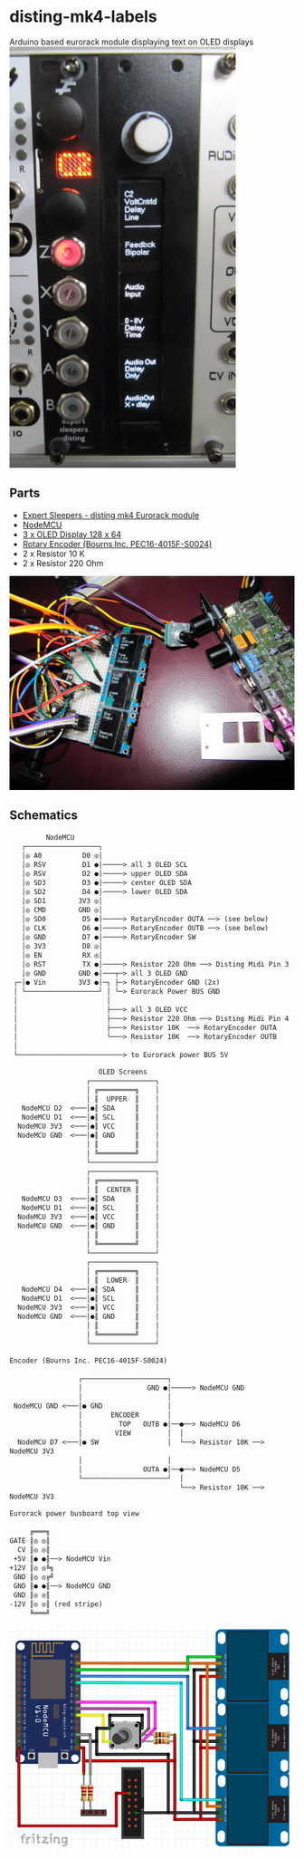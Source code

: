 # disting-mk4-labels
Arduino based eurorack module displaying text on OLED displays
![Arduino for Expert Sleepers - disting mk4](media/disting-mk4-with-arduino.jpg "Arduino for Expert Sleepers - disting mk4")  

## Parts
-  [Expert Sleepers - disting mk4 Eurorack module](https://www.expert-sleepers.co.uk/downloads/manuals/disting_user_manual_4.20.pdf)
-  [NodeMCU](https://i2.wp.com/randomnerdtutorials.com/wp-content/uploads/2019/05/ESP8266-NodeMCU-kit-12-E-pinout-gpio-pin.png)
-  [3 x OLED Display 128 x 64](https://www.az-delivery.de/en/products/0-96zolldisplay)
-  [Rotary Encoder (Bourns Inc. PEC16-4015F-S0024)](https://www.digikey.at/product-detail/de/bourns-inc/PEC16-4015F-S0024/PEC16-4015F-S0024-ND/3780222)
-  2 x Resistor 10 K
-  2 x Resistor 220 Ohm

 
![Arduino for Expert Sleepers - disting mk4](media/disting-mk4-labels-arduino.jpg "Arduino for Expert Sleepers - disting mk4")  


## Schematics


```
         NodeMCU
   ┌──────────────────┐
   │◎ A0          D0 ◎│
   │◎ RSV         D1 ●│─────> all 3 OLED SCL
   │◎ RSV         D2 ●│─────> upper OLED SDA
   │◎ SD3         D3 ●│─────> center OLED SDA
   │◎ SD2         D4 ●│─────> lower OLED SDA
   │◎ SD1        3V3 ◎│
   │◎ CMD        GND ◎│ 
   │◎ SD0         D5 ●│─────> RotaryEncoder OUTA ──> (see below)
   │◎ CLK         D6 ●│─────> RotaryEncoder OUTB ──> (see below)
   │◎ GND         D7 ●│─────> RotaryEncoder SW
   │◎ 3V3         D8 ◎│
   │◎ EN          RX ◎│
   │◎ RST         TX ●│─────> Resistor 220 Ohm ──> Disting Midi Pin 3
   │◎ GND        GND ●│───┬─> all 3 OLED GND
 ┌─│● Vin        3V3 ●│─┐ ├─> RotaryEncoder GND (2x)
 │ └──────────────────┘ │ └─> Eurorack Power BUS GND
 │                      │ 
 │                      ├───> all 3 OLED VCC
 │                      ├───> Resistor 220 Ohm ──> Disting Midi Pin 4
 │                      ├───> Resistor 10K  ──> RotaryEncoder OUTA
 │                      └───> Resistor 10K  ──> RotaryEncoder OUTB
 │
 └──────────────────────────> to Eurorack power BUS 5V
```
```
                      OLED Screens
                   ┌────────────────┐
                   │ ╔═════════╗    │
                   │ ║  UPPER  ║    │
   NodeMCU D2  <───│●║ SDA     ║    │
   NodeMCU D1  <───│●║ SCL     ║    │
  NodeMCU 3V3  <───│●║ VCC     ║    │
  NodeMCU GND  <───│●║ GND     ║    │
                   │ ║         ║    │
                   │ ╚═════════╝    │
                   └────────────────┘
                   ┌────────────────┐
                   │ ╔═════════╗    │
                   │ ║  CENTER ║    │
   NodeMCU D3  <───│●║ SDA     ║    │
   NodeMCU D1  <───│●║ SCL     ║    │
  NodeMCU 3V3  <───│●║ VCC     ║    │
  NodeMCU GND  <───│●║ GND     ║    │
                   │ ║         ║    │
                   │ ╚═════════╝    │
                   └────────────────┘
                   ┌────────────────┐
                   │ ╔═════════╗    │
                   │ ║  LOWER  ║    │
   NodeMCU D4  <───│●║ SDA     ║    │
   NodeMCU D1  <───│●║ SCL     ║    │
  NodeMCU 3V3  <───│●║ VCC     ║    │
  NodeMCU GND  <───│●║ GND     ║    │
                   │ ║         ║    │
                   │ ╚═════════╝    │
                   └────────────────┘
```
```
Encoder (Bourns Inc. PEC16-4015F-S0024)

                 ┌─────────────────────┐
                 │                GND ●│─────> NodeMCU GND
                 │                     │
 NodeMCU GND <───│● GND                │
                 │       ENCODER       │
                 │         TOP   OUTB ●│──●──> NodeMCU D6
                 │        VIEW         │  │
  NodeMCU D7 <───│● SW                 │  └──> Resistor 10K ──> NodeMCU 3V3
                 │                     │
                 │               OUTA ●│──●──> NodeMCU D5
                 └─────────────────────┘  │
                                          └──> Resistor 10K ──> NodeMCU 3V3
```
```
Eurorack power busboard top view

     ╔═══╗
GATE ║◎ ◎║
  CV ║◎ ◎║
 +5V ║● ●║──> NodeMCU Vin
+12V ║◎ ◎╚╗
 GND ║◎ ◎╔╝
 GND ║● ●║──> NodeMCU GND
 GND ║◎ ◎║
-12V ║◎ ◎║ (red stripe)
     ╚═══╝
```
![Arduino for Expert Sleepers - disting mk4](media/disting-mk4-labels-circuit-fritzing.png "Arduino for Expert Sleepers - disting mk4")  